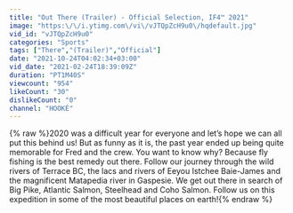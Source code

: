 ```yaml
---
title: "Out There (Trailer) - Official Selection, IF4™ 2021"
image: "https:\/\/i.ytimg.com\/vi\/vJTQpZcH9u0\/hqdefault.jpg"
vid_id: "vJTQpZcH9u0"
categories: "Sports"
tags: ["There","(Trailer)","Official"]
date: "2021-10-24T04:02:34+03:00"
vid_date: "2021-02-24T18:39:09Z"
duration: "PT1M40S"
viewcount: "954"
likeCount: "30"
dislikeCount: "0"
channel: "HOOKÉ"
---
```

{% raw %}2020 was a difficult year for everyone and let’s hope we can all put this behind us! But as funny as it is, the past year ended up being quite memorable for Fred and the crew. You want to know why? Because fly fishing is the best remedy out there. Follow our journey through the wild rivers of Terrace BC, the lacs and rivers of Eeyou Istchee Baie-James and the magnificent Matapedia river in Gaspesie. We get out there in search of Big Pike, Atlantic Salmon, Steelhead and Coho Salmon. Follow us on this expedition in some of the most beautiful places on earth!{% endraw %}
